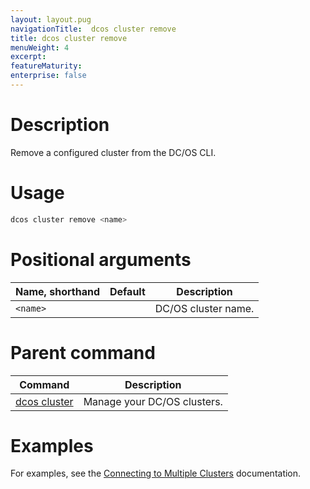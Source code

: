 ```yaml
---
layout: layout.pug
navigationTitle:  dcos cluster remove
title: dcos cluster remove
menuWeight: 4
excerpt:
featureMaturity:
enterprise: false
---
```


<!-- This source repo for this topic is https://github.com/dcos/dcos-docs -->


# Description
Remove a configured cluster from the DC/OS CLI.

# Usage

```bash
dcos cluster remove <name>
```

# Positional arguments

| Name, shorthand | Default | Description |
|---------|-------------|-------------|
| `<name>`   |             | DC/OS cluster name. |

# Parent command

| Command | Description |
|---------|-------------|
| [dcos cluster](/1.10/cli/command-reference/dcos-cluster/) | Manage your DC/OS clusters. |

# Examples
For examples, see the [Connecting to Multiple Clusters](/1.10/cli/multi-cluster-cli/) documentation.
